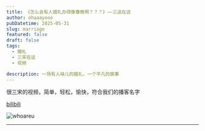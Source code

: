 ```yaml
---
title: 《怎么会有人婚礼办得像春晚啊？？？》——三送在这
author: ohaaayooo
pubDatetime: 2025-05-31
slug: marriage
featured: false
draft: false
tags:
  - 婚礼
  - 三宋在这
  - 视频

description: 一场有人味儿的婚礼，一个平凡的故事
---
```

很三宋的视频，简单，轻松，愉快，符合我们的播客名字

[bilibili](https://www.bilibili.com/video/BV1nb4y1G7TC)


![whoareu](/assets/sansong.png)

---